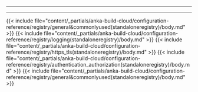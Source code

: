 
---
---

{{< include file="content/_partials/anka-build-cloud/configuration-reference/registry/general&commonlyused(standaloneregistry)/body.md" >}}
{{< include file="content/_partials/anka-build-cloud/configuration-reference/registry/logging(standaloneregistry)/body.md" >}}
{{< include file="content/_partials/anka-build-cloud/configuration-reference/registry/https_tls(standaloneregistry)/body.md" >}}
{{< include file="content/_partials/anka-build-cloud/configuration-reference/registry/authentication_authorization(standaloneregistry)/body.md" >}}
{{< include file="content/_partials/anka-build-cloud/configuration-reference/registry/general&commonlyused(standaloneregistry)/body.md" >}}